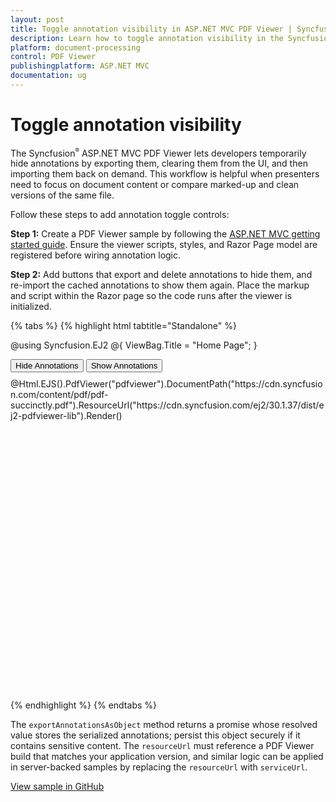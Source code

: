 ```yaml
---
layout: post
title: Toggle annotation visibility in ASP.NET MVC PDF Viewer | Syncfusion
description: Learn how to toggle annotation visibility in the Syncfusion ASP.NET MVC PDF Viewer by exporting and restoring annotations with custom buttons.
platform: document-processing
control: PDF Viewer
publishingplatform: ASP.NET MVC
documentation: ug
---
```


# Toggle annotation visibility

The Syncfusion<sup style="font-size:70%">&reg;</sup> ASP.NET MVC PDF Viewer lets developers temporarily hide annotations by exporting them, clearing them from the UI, and then importing them back on demand. This workflow is helpful when presenters need to focus on document content or compare marked-up and clean versions of the same file.

Follow these steps to add annotation toggle controls:

**Step 1:** Create a PDF Viewer sample by following the [ASP.NET MVC getting started guide](https://help.syncfusion.com/document-processing/pdf/pdf-viewer/asp-net-mvc/getting-started). Ensure the viewer scripts, styles, and Razor Page model are registered before wiring annotation logic.

**Step 2:** Add buttons that export and delete annotations to hide them, and re-import the cached annotations to show them again. Place the markup and script within the Razor page so the code runs after the viewer is initialized.

{% tabs %}
{% highlight html tabtitle="Standalone" %}

@using Syncfusion.EJ2
@{
    ViewBag.Title = "Home Page";
}
<div>
    <div class="button-container" style="margin-bottom: 10px;">
        <button id="hideBtn" class="e-btn e-primary">Hide Annotations</button>
        <button id="unhideBtn" class="e-btn e-primary">Show Annotations</button>
    </div>
    <div style="height:500px;width:100%;">
        @Html.EJS().PdfViewer("pdfviewer").DocumentPath("https://cdn.syncfusion.com/content/pdf/pdf-succinctly.pdf").ResourceUrl("https://cdn.syncfusion.com/ej2/30.1.37/dist/ej2-pdfviewer-lib").Render()
    </div>
</div>

<script type="text/javascript">
    var exportObject;

    // Function to hide annotations
    function HideAnnotations() {
        var pdfviewer = document.getElementById('pdfviewer').ej2_instances[0];
        pdfviewer.exportAnnotationsAsObject().then(function(value) {
            exportObject = value;
            pdfviewer.deleteAnnotations();
        });
    }

    // Function to unhide annotations
    function UnHideAnnotations() {
        var pdfviewer = document.getElementById('pdfviewer').ej2_instances[0];
        if (exportObject) {
            pdfviewer.importAnnotation(JSON.parse(exportObject));
        }
    }

    // Add event listeners to buttons
    document.getElementById('hideBtn').addEventListener('click', HideAnnotations);
    document.getElementById('unhideBtn').addEventListener('click', UnHideAnnotations);
</script>

{% endhighlight %}
{% endtabs %}

The `exportAnnotationsAsObject` method returns a promise whose resolved value stores the serialized annotations; persist this object securely if it contains sensitive content. The `resourceUrl` must reference a PDF Viewer build that matches your application version, and similar logic can be applied in server-backed samples by replacing the `resourceUrl` with `serviceUrl`.

[View sample in GitHub](https://github.com/SyncfusionExamples/mvc-pdf-viewer-examples/tree/master/How%20to)
